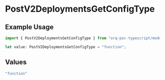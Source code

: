 # PostV2DeploymentsGetConfigType

## Example Usage

```typescript
import { PostV2DeploymentsGetConfigType } from "orq-poc-typescript/models/operations";

let value: PostV2DeploymentsGetConfigType = "function";
```

## Values

```typescript
"function"
```